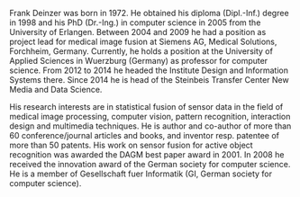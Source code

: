 Frank Deinzer was born in 1972. He obtained his diploma (Dipl.-Inf.) degree in 1998 and his PhD (Dr.-Ing.) in computer science in 2005 from the University of Erlangen. Between 2004 and 2009 he had a position as project lead for medical image fusion at Siemens AG, Medical Solutions, Forchheim, Germany. Currently, he holds a position at the University of Applied Sciences in Wuerzburg (Germany) as professor for computer science. From 2012 to 2014 he headed the Institute Design and Information Systems there. Since 2014 he is head of the Steinbeis Transfer Center New Media and Data Science.

His research interests are in statistical fusion of sensor data in the field of medical image processing, computer vision, pattern recognition, interaction design and multimedia techniques. He is author and co-author of more than 60 conference/journal articles and books, and inventor resp. patentee of more than 50 patents. His work on sensor fusion for active object recognition was awarded the DAGM best paper award in 2001. In 2008 he received the innovation award of the German society for computer science. He is a member of Gesellschaft fuer Informatik (GI, German society for computer science).

